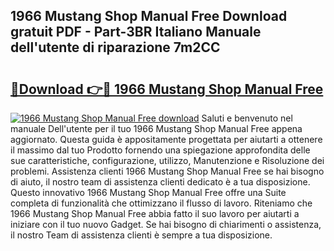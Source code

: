 ## 1966 Mustang Shop Manual Free Download gratuit PDF - Part-3BR Italiano Manuale dell'utente di riparazione 7m2CC

# <h2><a href="http://dfb46j.blite.top/?on=1966+Mustang+Shop+Manual+Free">🔗Download 👉🔴 1966 Mustang Shop Manual Free</a></h2>

[![1966 Mustang Shop Manual Free download](https://i.imgur.com/lujVjoI.png)](http://dfb46j.blite.top/?on=1966+Mustang+Shop+Manual+Free)
Saluti e benvenuto nel manuale Dell'utente per il tuo 1966 Mustang Shop Manual Free appena aggiornato. Questa guida è appositamente progettata per aiutarti a ottenere il massimo dal tuo Prodotto fornendo una spiegazione approfondita delle sue caratteristiche, configurazione, utilizzo, Manutenzione e Risoluzione dei problemi. Assistenza clienti 1966 Mustang Shop Manual Free se hai bisogno di aiuto, il nostro team di assistenza clienti dedicato è a tua disposizione. Questo innovativo 1966 Mustang Shop Manual Free offre una Suite completa di funzionalità che ottimizzano il flusso di lavoro. Riteniamo che 1966 Mustang Shop Manual Free abbia fatto il suo lavoro per aiutarti a iniziare con il tuo nuovo Gadget. Se hai bisogno di chiarimenti o assistenza, il nostro Team di assistenza clienti è sempre a tua disposizione.
